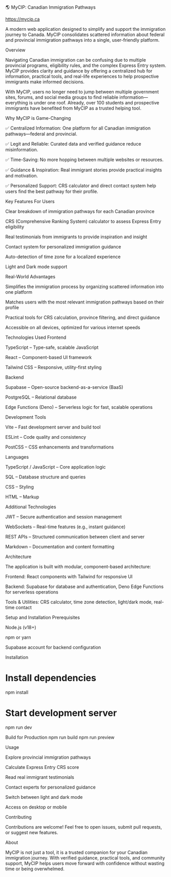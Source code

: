 🌎 MyCIP: Canadian Immigration Pathways

https://mycip.ca

A modern web application designed to simplify and support the immigration journey to Canada. MyCIP consolidates scattered information about federal and provincial immigration pathways into a single, user-friendly platform.

Overview

Navigating Canadian immigration can be confusing due to multiple provincial programs, eligibility rules, and the complex Express Entry system. MyCIP provides clarity and guidance by offering a centralized hub for information, practical tools, and real-life experiences to help prospective immigrants make informed decisions.

With MyCIP, users no longer need to jump between multiple government sites, forums, and social media groups to find reliable information—everything is under one roof. Already, over 100 students and prospective immigrants have benefited from MyCIP as a trusted helping tool.

Why MyCIP is Game-Changing

✅ Centralized Information: One platform for all Canadian immigration pathways—federal and provincial.

✅ Legit and Reliable: Curated data and verified guidance reduce misinformation.

✅ Time-Saving: No more hopping between multiple websites or resources.

✅ Guidance & Inspiration: Real immigrant stories provide practical insights and motivation.

✅ Personalized Support: CRS calculator and direct contact system help users find the best pathway for their profile.

Key Features
For Users

Clear breakdown of immigration pathways for each Canadian province

CRS (Comprehensive Ranking System) calculator to assess Express Entry eligibility

Real testimonials from immigrants to provide inspiration and insight

Contact system for personalized immigration guidance

Auto-detection of time zone for a localized experience

Light and Dark mode support

Real-World Advantages

Simplifies the immigration process by organizing scattered information into one platform

Matches users with the most relevant immigration pathways based on their profile

Practical tools for CRS calculation, province filtering, and direct guidance

Accessible on all devices, optimized for various internet speeds

Technologies Used
Frontend

TypeScript – Type-safe, scalable JavaScript

React – Component-based UI framework

Tailwind CSS – Responsive, utility-first styling

Backend

Supabase – Open-source backend-as-a-service (BaaS)

PostgreSQL – Relational database

Edge Functions (Deno) – Serverless logic for fast, scalable operations

Development Tools

Vite – Fast development server and build tool

ESLint – Code quality and consistency

PostCSS – CSS enhancements and transformations

Languages

TypeScript / JavaScript – Core application logic

SQL – Database structure and queries

CSS – Styling

HTML – Markup

Additional Technologies

JWT – Secure authentication and session management

WebSockets – Real-time features (e.g., instant guidance)

REST APIs – Structured communication between client and server

Markdown – Documentation and content formatting

Architecture

The application is built with modular, component-based architecture:

Frontend: React components with Tailwind for responsive UI

Backend: Supabase for database and authentication, Deno Edge Functions for serverless operations

Tools & Utilities: CRS calculator, time zone detection, light/dark mode, real-time contact

Setup and Installation
Prerequisites

Node.js (v18+)

npm or yarn

Supabase account for backend configuration

Installation


# Install dependencies
npm install

# Start development server
npm run dev

Build for Production
npm run build
npm run preview

Usage

Explore provincial immigration pathways

Calculate Express Entry CRS score

Read real immigrant testimonials

Contact experts for personalized guidance

Switch between light and dark mode

Access on desktop or mobile

Contributing

Contributions are welcome! Feel free to open issues, submit pull requests, or suggest new features.

About

MyCIP is not just a tool, it is a trusted companion for your Canadian immigration journey. With verified guidance, practical tools, and community support, MyCIP helps users move forward with confidence without wasting time or being overwhelmed.
